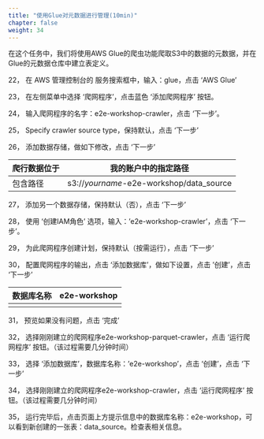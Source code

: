 ```yaml
---
title: "使用Glue对元数据进行管理(10min)"
chapter: false
weight: 34
---
```


在这个任务中，我们将使用AWS Glue的爬虫功能爬取S3中的数据的元数据，并在Glue的元数据仓库中建立表定义。

22， 在 AWS 管理控制台的 服务搜索框中，输入：glue，点击 ‘AWS Glue’

23， 在左侧菜单中选择 ‘爬网程序’，点击蓝色 ‘添加爬网程序’ 按钮。

24， 输入爬网程序的名字：e2e-workshop-crawler，点击 ‘下一步’。

25， Specify crawler source type，保持默认，点击 ‘下一步’

26， 添加数据存储，做如下修改，点击 ‘下一步’

| 爬行数据位于 | 我的账户中的指定路径                     |
| ------------ | ---------------------------------------- |
| 包含路径     | s3://*yourname*-e2e-workshop/data_source |

27， 添加另一个数据存储，保持默认（否），点击 ‘下一步’

28， 使用 ‘创建IAM角色’ 选项，输入：’e2e-workshop-crawler’，点击 ‘下一步’。

29， 为此爬网程序创建计划，保持默认（按需运行），点击 ‘下一步’

30， 配置爬网程序的输出，点击 ‘添加数据库’，做如下设置，点击 ’创建’，点击 ‘下一步’

| 数据库名称 | e2e-workshop |
| ---------- | ------------ |
|            |              |

31，    预览如果没有问题，点击 ‘完成’

32，    选择刚刚建立的爬网程序e2e-workshop-parquet-crawler，点击 ‘运行爬网程序’ 按钮。（该过程需要几分钟时间）  

33，    选择 ‘添加数据库’，数据库名称：’e2e-workshop’，点击 ‘创建’，点击 ‘下一步’

34，    选择刚刚建立的爬网程序e2e-workshop-crawler，点击 ‘运行爬网程序’ 按钮。（该过程需要几分钟时间）

35，    运行完毕后，点击页面上方提示信息中的数据库名称：e2e-workshop，可以看到新创建的一张表：data_source。检查表相关信息。
